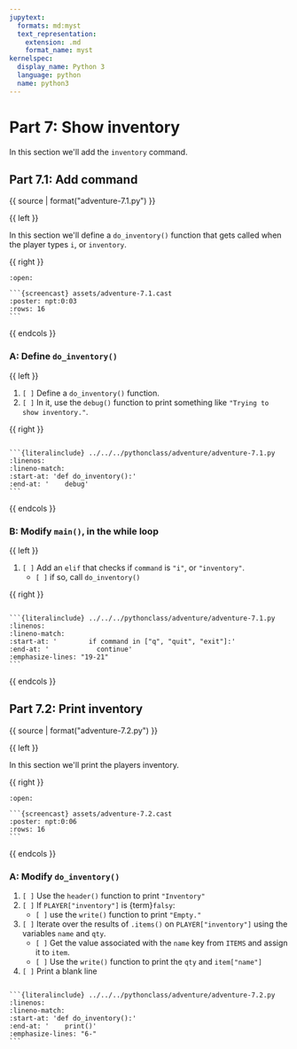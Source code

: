 ```yaml
---
jupytext:
  formats: md:myst
  text_representation:
    extension: .md
    format_name: myst
kernelspec:
  display_name: Python 3
  language: python
  name: python3
---
```

Part 7: Show inventory
======================

In this section we'll add the `inventory` command.

Part 7.1: Add command
---------------------

{{ source | format("adventure-7.1.py") }}

{{ left }}

In this section we'll define a `do_inventory()` function that gets called when the
player types `i`, or `inventory`.

{{ right }}

`````{dropdown} Demo
:open:

```{screencast} assets/adventure-7.1.cast
:poster: npt:0:03
:rows: 16
```

`````

{{ endcols }}

### A: Define `do_inventory()`

{{ left }}

1. `[ ]` Define a `do_inventory()` function.
1. `[ ]` In it, use the `debug()` function to print something like `"Trying to show inventory."`.

{{ right }}

`````{dropdown} Code

```{literalinclude} ../../../pythonclass/adventure/adventure-7.1.py
:linenos:
:lineno-match:
:start-at: 'def do_inventory():'
:end-at: '    debug'
```

`````

{{ endcols }}

### B: Modify `main()`, in the while loop

{{ left }}

1. `[ ]` Add an `elif` that checks if `command` is `"i"`, or
         `"inventory"`.
   * `[ ]` if so, call `do_inventory()`

{{ right }}

`````{dropdown} Code

```{literalinclude} ../../../pythonclass/adventure/adventure-7.1.py
:linenos:
:lineno-match:
:start-at: '        if command in ["q", "quit", "exit"]:'
:end-at: '            continue'
:emphasize-lines: "19-21"
```

`````

{{ endcols }}

Part 7.2: Print inventory
-------------------------

{{ source | format("adventure-7.2.py") }}

{{ left }}

In this section we'll print the players inventory.

{{ right }}

`````{dropdown} Demo
:open:

```{screencast} assets/adventure-7.2.cast
:poster: npt:0:06
:rows: 16
```

`````

{{ endcols }}

### A: Modify `do_inventory()`

1. `[ ]` Use the `header()` function to print `"Inventory"`
1. `[ ]` If `PLAYER["inventory"]` is {term}`falsy`:
   * `[ ]` use the `write()` function to print `"Empty."`
1. `[ ]` Iterate over the results of `.items()` on `PLAYER["inventory"]` using
         the variables `name` and `qty`.
   * `[ ]` Get the value associated with the `name` key from `ITEMS` and assign it to `item`.
   * `[ ]` Use the `write()` function to print the `qty` and `item["name"]`
1. `[ ]` Print a blank line

`````{dropdown} Code

```{literalinclude} ../../../pythonclass/adventure/adventure-7.2.py
:linenos:
:lineno-match:
:start-at: 'def do_inventory():'
:end-at: '    print()'
:emphasize-lines: "6-"
```

`````
